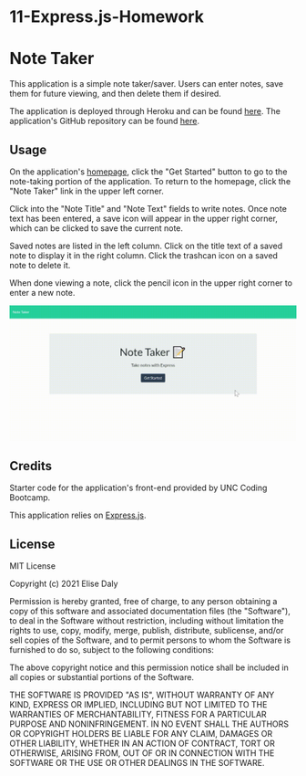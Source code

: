 # 11-Express.js-Homework
# Note Taker

This application is a simple note taker/saver. Users can enter notes, save them for future viewing, and then delete them if desired.

The application is deployed through Heroku and can be found [here](https://secure-bastion-53851.herokuapp.com). The application's GitHub repository can be found [here](https://github.com/elisesamanthadaly/11-Express.js-Homework).


## Usage

On the application's [homepage](https://secure-bastion-53851.herokuapp.com), click the "Get Started" button to go to the note-taking portion of the application. To return to the homepage, click the "Note Taker" link in the upper left corner.

Click into the "Note Title" and "Note Text" fields to write notes. Once note text has been entered, a save icon will appear in the upper right corner, which can be clicked to save the current note.

Saved notes are listed in the left column. Click on the title text of a saved note to display it in the right column. Click the trashcan icon on a saved note to delete it.

When done viewing a note, click the pencil icon in the upper right corner to enter a new note.

![alt text](./assets/images/screencast.gif)


## Credits

Starter code for the application's front-end provided by UNC Coding Bootcamp.

This application relies on [Express.js](https://www.npmjs.com/package/express).


## License

MIT License

Copyright (c) 2021 Elise Daly

Permission is hereby granted, free of charge, to any person obtaining a copy
of this software and associated documentation files (the "Software"), to deal
in the Software without restriction, including without limitation the rights
to use, copy, modify, merge, publish, distribute, sublicense, and/or sell
copies of the Software, and to permit persons to whom the Software is
furnished to do so, subject to the following conditions:

The above copyright notice and this permission notice shall be included in all
copies or substantial portions of the Software.

THE SOFTWARE IS PROVIDED "AS IS", WITHOUT WARRANTY OF ANY KIND, EXPRESS OR
IMPLIED, INCLUDING BUT NOT LIMITED TO THE WARRANTIES OF MERCHANTABILITY,
FITNESS FOR A PARTICULAR PURPOSE AND NONINFRINGEMENT. IN NO EVENT SHALL THE
AUTHORS OR COPYRIGHT HOLDERS BE LIABLE FOR ANY CLAIM, DAMAGES OR OTHER
LIABILITY, WHETHER IN AN ACTION OF CONTRACT, TORT OR OTHERWISE, ARISING FROM,
OUT OF OR IN CONNECTION WITH THE SOFTWARE OR THE USE OR OTHER DEALINGS IN THE
SOFTWARE.